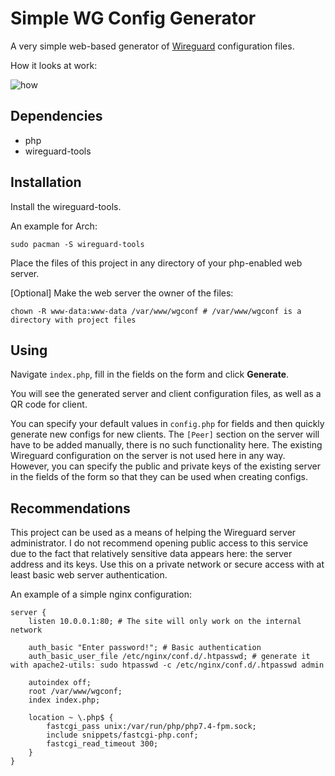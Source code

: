 # Simple WG Config Generator

A very simple web-based generator of [Wireguard](https://www.wireguard.com/) configuration files.

How it looks at work:

![how](https://github.com/user-attachments/assets/1eed7484-f2ec-4588-95f7-ff005d415e6b)

## Dependencies

- php
- wireguard-tools

## Installation

Install the wireguard-tools.

An example for Arch:

```
sudo pacman -S wireguard-tools
```

Place the files of this project in any directory of your php-enabled web server.

[Optional] Make the web server the owner of the files:

```
chown -R www-data:www-data /var/www/wgconf # /var/www/wgconf is a directory with project files
```

## Using

Navigate `index.php`, fill in the fields on the form and click **Generate**.

You will see the generated server and client configuration files, as well as a QR code for client.

You can specify your default values in `config.php` for fields and then quickly generate new configs for new clients. The `[Peer]` section on the server will have to be added manually, there is no such functionality here. The existing Wireguard configuration on the server is not used here in any way. However, you can specify the public and private keys of the existing server in the fields of the form so that they can be used when creating configs.

## Recommendations

This project can be used as a means of helping the Wireguard server administrator. I do not recommend opening public access to this service due to the fact that relatively sensitive data appears here: the server address and its keys. Use this on a private network or secure access with at least basic web server authentication.

An example of a simple nginx configuration:
```
server {
    listen 10.0.0.1:80; # The site will only work on the internal network

    auth_basic "Enter password!"; # Basic authentication
    auth_basic_user_file /etc/nginx/conf.d/.htpasswd; # generate it with apache2-utils: sudo htpasswd -c /etc/nginx/conf.d/.htpasswd admin

    autoindex off;
    root /var/www/wgconf;
    index index.php;
    
    location ~ \.php$ {
        fastcgi_pass unix:/var/run/php/php7.4-fpm.sock;
        include snippets/fastcgi-php.conf;
        fastcgi_read_timeout 300;
    }
}
```

